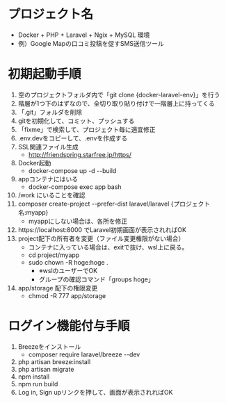 # プロジェクト名

- Docker + PHP + Laravel + Ngix + MySQL 環境
- 例）Google Mapの口コミ投稿を促すSMS送信ツール

# 初期起動手順

1. 空のプロジェクトフォルダ内で「git clone {docker-laravel-env}」を行う
1. 階層が1つ下のはずなので、全切り取り貼り付けで一階層上に持ってくる
1. 「.git」フォルダを削除
1. gitを初期化して、コミット、プッシュする
1. 「fixme」で検索して、プロジェクト毎に適宜修正
1. .env.devをコピーして、.envを作成する
1. SSL関連ファイル生成
    - http://friendspring.starfree.jp/https/
1. Docker起動
    - docker-compose up -d --build
1. appコンテナにはいる
    - docker-compose exec app bash
1. /work にいることを確認
1. composer create-project --prefer-dist laravel/laravel {プロジェクト名:myapp}
    - myappにしない場合は、各所を修正
1. https://localhost:8000 でLaravel初期画面が表示されればOK
1. project配下の所有者を変更（ファイル変更権限がない場合）
    - コンテナに入っている場合は、exitで抜け、wsl上に戻る。
    - cd project/myapp
    - sudo chown -R hoge:hoge .
        - ※wslのユーザーでOK
        - グループの確認コマンド「groups hoge」
1. app/storage 配下の権限変更
    - chmod -R 777 app/storage

# ログイン機能付与手順
1. Breezeをインストール
    - composer require laravel/breeze --dev
1. php artisan breeze:install
1. php artisan migrate
1. npm install
1. npm run build
1. Log in, Sign upリンクを押して、画面が表示されればOK
